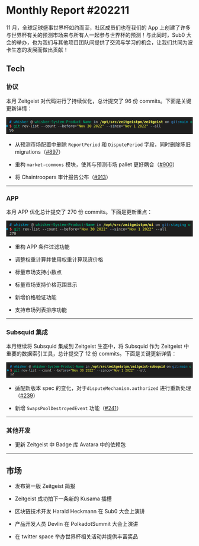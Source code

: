 # Monthly Report #202211

11 月，全球足球盛事世界杯如约而至，社区成员们也在我们的 App 上创建了许多与世界杯有关的预测市场来与所有人一起参与世界杯的预测！与此同时，Sub0 大会的举办，也为我们与其他项目团队间提供了交流与学习的机会，让我们共同为波卡生态的发展而做出贡献！

## Tech

### 协议

本月 Zeitgeist 对代码进行了持续优化，总计提交了 96 份 commits。下面是关键更新详情：

![](./../img/2022-12-01_11-21.png)

- 从预测市场配置中删除 `ReportPeriod` 和 `DisputePeriod` 字段，同时删除陈旧 migrations（[#897](https://github.com/zeitgeistpm/zeitgeist/commit/f8f5c79c7c49c9011ab00ffa670d40dab48d44b7)）

- 重构 `market-commons` 模块，使其与预测市场 pallet 更好耦合（[#900](https://github.com/zeitgeistpm/zeitgeist/commit/5d73988f7f91f9a97fb48228022ae8be30734ed3)）

- 将 Chaintroopers 审计报告公布（[#913](https://github.com/zeitgeistpm/zeitgeist/commit/e9a7d2b231ae4519d84b0fc5273c439587c8bb08)）

---

### APP

本月 APP 优化总计提交了 270 份 commits。下面是更新重点：

![](./../img/2022-12-01_11-16.png)

- 重构 APP 条件过滤功能

- 调整权重计算并使用权重计算现货价格

- 标量市场支持小数点

- 标量市场支持价格范围显示

- 新增价格验证功能

- 支持市场列表排序功能

---

### Subsquid 集成

本月继续将 Subsquid 集成到 Zeitgeist 生态中，将 Subsquid 作为 Zeitgeist 中重要的数据索引工具，总计提交了 12 份 commits。下面是关键更新详情：

![](./../img/2022-12-01_11-20.png)

- 适配新版本 spec 的变化，对于`disputeMechanism.authorized` 进行重新处理（[#239](https://github.com/zeitgeistpm/zeitgeist-subsquid/commit/14383876aff0eef3c3558d5f47eb1addab2d1918)）

- 新增 `SwapsPoolDestroyedEvent` 功能（[#241](https://github.com/zeitgeistpm/zeitgeist-subsquid/commit/21718bbfd7a3b3650b496acffff522a814b60b5c)）

---

### 其他开发

- 更新 Zeitgeist 中 Badge 库 Avatara 中的依赖包

---

## 市场

- 发布第一版 Zeitgeist 简报

- Zeitgeist 成功拍下一条新的 Kusama 插槽

- 区块链技术开发 Harald Heckmann 在 Sub0 大会上演讲

- 产品开发人员 Devlin 在 PolkadotSummit 大会上演讲

- 在 twitter space 举办世界杯相关活动并提供丰富奖品
